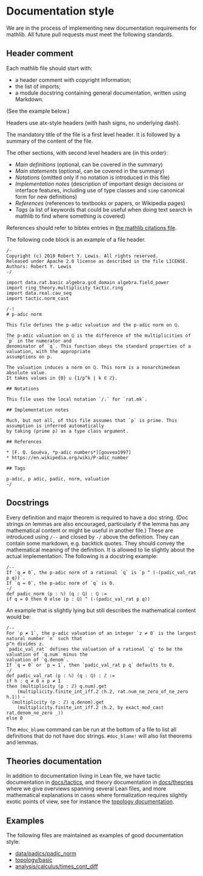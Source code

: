 # Documentation style

We are in the process of implementing new documentation requirements for mathlib. All future pull
requests must meet the following standards.

## Header comment

Each mathlib file should start with:
* a header comment with copyright information;
* the list of imports;
* a module docstring containing general documentation, written using Markdown.

(See the example below.)

Headers use atx-style headers (with hash signs, no underlying dash).

The mandatory title of the file is a first level header. It is followed by a summary of the content
of the file.

The other sections, with second level headers are (in this order):
* *Main definitions* (optional, can be covered in the summary)
* *Main statements* (optional, can be covered in the summary)
* *Notations* (omitted only if no notation is introduced in this file)
* *Implementation notes* (description of important design decisions or interface features,
  including use of type classes and `simp` canonical form for new definitions)
* *References* (references to textbooks or papers, or Wikipedia pages)
* *Tags* (a list of keywords that could be useful when doing text search in mathlib to find where
  something is covered)

References should refer to bibtex entries in [the mathlib citations file](../references.bib).

The following code block is an example of a file header.

```
/-
Copyright (c) 2018 Robert Y. Lewis. All rights reserved.
Released under Apache 2.0 license as described in the file LICENSE.
Authors: Robert Y. Lewis
-/

import data.rat.basic algebra.gcd_domain algebra.field_power
import ring_theory.multiplicity tactic.ring
import data.real.cau_seq
import tactic.norm_cast

/-!
# p-adic norm

This file defines the p-adic valuation and the p-adic norm on ℚ.

The p-adic valuation on ℚ is the difference of the multiplicities of `p` in the numerator and
denominator of `q`. This function obeys the standard properties of a valuation, with the appropriate
assumptions on p.

The valuation induces a norm on ℚ. This norm is a nonarchimedean absolute value.
It takes values in {0} ∪ {1/p^k | k ∈ ℤ}.

## Notations

This file uses the local notation `/.` for `rat.mk`.

## Implementation notes

Much, but not all, of this file assumes that `p` is prime. This assumption is inferred automatically
by taking (prime p) as a type class argument.

## References

* [F. Q. Gouêva, *p-adic numbers*][gouvea1997]
* https://en.wikipedia.org/wiki/P-adic_number

## Tags

p-adic, p adic, padic, norm, valuation
-/
```

## Docstrings

Every definition and major theorem is required to have a doc string.
(Doc strings on lemmas are also encouraged, particularly if the lemma has any mathematical content
or might be useful in another file.)
These are introduced using `/--` and closed by `-/` above the definition.
They can contain some markdown, e.g. backtick quotes.
They should convey the mathematical meaning of the definition. It is allowed to lie slightly
about the actual implementation. The following is a docstring example:

```lean
/--
If `q ≠ 0`, the p-adic norm of a rational `q` is `p ^ (-(padic_val_rat p q))`.
If `q = 0`, the p-adic norm of `q` is 0.
-/
def padic_norm (p : ℕ) (q : ℚ) : ℚ :=
if q = 0 then 0 else (p : ℚ) ^ (-(padic_val_rat p q))
```

An example that is slightly lying but still describes the mathematical content would be:

```lean
/--
For `p ≠ 1`, the p-adic valuation of an integer `z ≠ 0` is the largest natural number `n` such that
p^n divides z.
`padic_val_rat` defines the valuation of a rational `q` to be the valuation of `q.num` minus the
valuation of `q.denom`.
If `q = 0` or `p = 1`, then `padic_val_rat p q` defaults to 0.
-/
def padic_val_rat (p : ℕ) (q : ℚ) : ℤ :=
if h : q ≠ 0 ∧ p ≠ 1
then (multiplicity (p : ℤ) q.num).get
    (multiplicity.finite_int_iff.2 ⟨h.2, rat.num_ne_zero_of_ne_zero h.1⟩) -
  (multiplicity (p : ℤ) q.denom).get
    (multiplicity.finite_int_iff.2 ⟨h.2, by exact_mod_cast rat.denom_ne_zero _⟩)
else 0
```

The `#doc_blame` command can be run at the bottom of a file to list all definitions that do not have
doc strings. `#doc_blame!` will also list theorems and lemmas.

## Theories documentation

In addition to documentation living in Lean file, we have tactic documentation in
[docs/tactics](../tactics.md), and theory documentation in [docs/theories](../theories) where we
give overviews spanning several Lean files, and more mathematical explanations in cases where
formalization requires slightly exotic points of view, see for instance the
[topology documentation](../theories/topological_spaces.md).

## Examples

The following files are maintained as examples of good documentation style:

* [data/padics/padic_norm](../../src/data/padics/padic_norm.lean)
* [topology/basic](../../src/topology/basic.lean)
* [analysis/calculus/times_cont_diff](../../src/analysis/calculus/times_cont_diff.lean)

